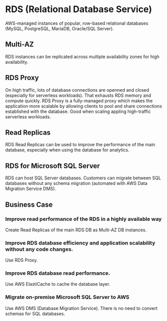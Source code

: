 # RDS (Relational Database Service)

AWS-managed instances of popular, row-based relational databases
(MySQL, PostgreSQL, MariaDB, Oracle/SQL Server).

## Multi-AZ

RDS instances can be replicated across multiple availability zones for
high availability.

## RDS Proxy

On high traffic, lots of database connections are openned and closed
(especially for serverless workloads). That exhausts RDS memory and
compute quickly. RDS Proxy is a fully-managed proxy which makes the
application more scalable by allowing clients to pool and share
connections established with the database. Good when scaling appling
high-traffic serverless workloads.

## Read Replicas

RDS Read Replicas can be used to improve the performance of the main
database, especially when using the database for analytics.

## RDS for Microsoft SQL Server

RDS can host SQL Server databases. Customers can migrate between SQL
databases without any schema migration (automated with AWS Data
Migration Service DMS).

## Business Case

### Improve read performance of the RDS in a highly available way

Create Read Replicas of the main RDS DB as Multi-AZ DB instances.

### Improve RDS database efficiency and application scalability without any code changes.

Use RDS Proxy.

### Improve RDS database read performance.

Use AWS ElastiCache to cache the database layer.

### Migrate on-premise Microsoft SQL Server to AWS

Use AWS DMS (Database Migration Service). There is no need to convert
schemas for SQL databases.
